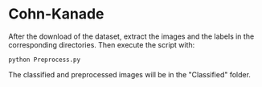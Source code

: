 # Cohn-Kanade

After the download of the dataset, extract the images and the labels in the corresponding directories. Then execute the script with:<br/>

    python Preprocess.py

The classified and preprocessed images will be in the "Classified" folder.
